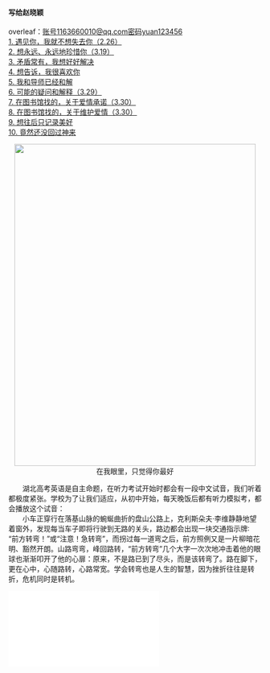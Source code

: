 #### 写给赵晓颖  
overleaf：账号1163660010@qq.com密码yuan123456  
[1. 遇见你，我就不想失去你（2.26）](1.md)  
[2. 想永远、永远地珍惜你（3.19）](2.md)  
[3. 矛盾常有，我想好好解决](5.md)  
[4. 想告诉，我很喜欢你](3.md)  
[5. 我和导师已经和解](6.md)  
[6. 可能的疑问和解释（3.29）](7.md)  
[7. 在图书馆找的，关于爱情承诺（3.30）](8.md)  
[8. 在图书馆找的，关于维护爱情（3.30）](9.md)  
[9. 想往后只记录美好](4.md)  
[10. 竟然还没回过神来](10.md)  

<div style="text-align:center"><img src="https://pic2.zhimg.com/80/v2-95b000694b20445686dc488c8f27d0fd_720w.jpg" width = "480" height = "640" align=center/></div>
<center>在我眼里，只觉得你最好</center>  

&emsp;&emsp;湖北高考英语是自主命题，在听力考试开始时都会有一段中文试音，我们听着都极度紧张。学校为了让我们适应，从初中开始，每天晚饭后都有听力模拟考，都会播放这个试音：  
&emsp;&emsp;小车正穿行在落基山脉的蜿蜒曲折的盘山公路上，克利斯朵夫·李维静静地望着窗外，发现每当车子即将行驶到无路的关头，路边都会出现一块交通指示牌∶
“前方转弯！”或“注意！急转弯”，而拐过每一道弯之后，前方照例又是一片柳暗花明、豁然开朗。山路弯弯，峰回路转，“前方转弯”几个大字一次次地冲击着他的眼球也渐渐叩开了他的心扉：原来，不是路已到了尽头，而是该转弯了。路在脚下，更在心中，心随路转，心路常宽。学会转弯也是人生的智慧，因为挫折往往是转折，危机同时是转机。  

<iframe src="//player.bilibili.com/player.html?aid=463947875&bvid=BV1nL41137Nh&cid=433696229&page=1" scrolling="no" border="0" frameborder="no" framespacing="0" allowfullscreen="true"> </iframe>
